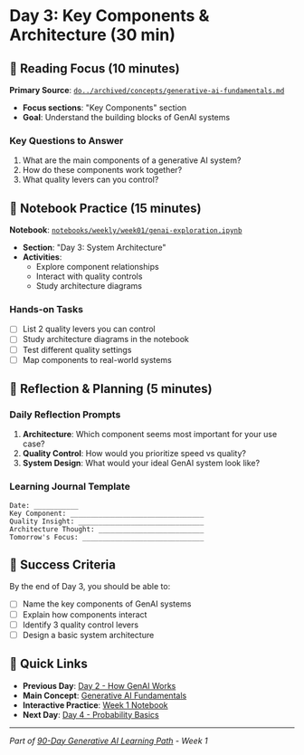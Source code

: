 # Day 3: Key Components & Architecture (30 min)

## 📖 Reading Focus (10 minutes)

**Primary Source**: [`do../archived/concepts/generative-ai-fundamentals.md`](../archived/concepts/generative-ai-fundamentals.md)

- **Focus sections**: "Key Components" section
- **Goal**: Understand the building blocks of GenAI systems

### Key Questions to Answer

1. What are the main components of a generative AI system?
2. How do these components work together?
3. What quality levers can you control?

## 🔬 Notebook Practice (15 minutes)

**Notebook**: [`notebooks/weekly/week01/genai-exploration.ipynb`](../../notebooks/weekly/week01/genai-exploration.ipynb)

- **Section**: "Day 3: System Architecture"
- **Activities**:
  - Explore component relationships
  - Interact with quality controls
  - Study architecture diagrams

### Hands-on Tasks

- [ ] List 2 quality levers you can control
- [ ] Study architecture diagrams in the notebook
- [ ] Test different quality settings
- [ ] Map components to real-world systems

## 🤔 Reflection & Planning (5 minutes)

### Daily Reflection Prompts

1. **Architecture**: Which component seems most important for your use case?
2. **Quality Control**: How would you prioritize speed vs quality?
3. **System Design**: What would your ideal GenAI system look like?

### Learning Journal Template

```text
Date: ___________
Key Component: _________________________________
Quality Insight: _______________________________
Architecture Thought: __________________________
Tomorrow's Focus: ______________________________
```

## 🎯 Success Criteria

By the end of Day 3, you should be able to:

- [ ] Name the key components of GenAI systems
- [ ] Explain how components interact
- [ ] Identify 3 quality control levers
- [ ] Design a basic system architecture

## 🔗 Quick Links

- **Previous Day**: [Day 2 - How GenAI Works](day02-genai-overview.md)
- **Main Concept**: [Generative AI Fundamentals](../archived/concepts/generative-ai-fundamentals.md)
- **Interactive Practice**: [Week 1 Notebook](../../notebooks/weekly/week01/genai-exploration.ipynb)
- **Next Day**: [Day 4 - Probability Basics](day04-probability-basics.md)

---
*Part of [90-Day Generative AI Learning Path](../learning-path-90-days.md) - Week 1*
